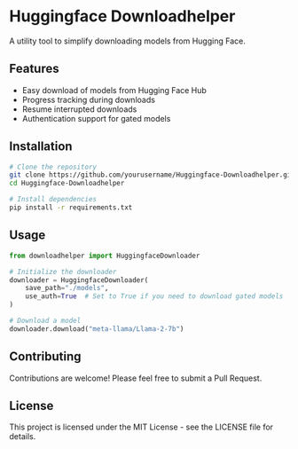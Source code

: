 # Huggingface Downloadhelper

A utility tool to simplify downloading models from Hugging Face.

## Features

- Easy download of models from Hugging Face Hub
- Progress tracking during downloads
- Resume interrupted downloads
- Authentication support for gated models

## Installation

```bash
# Clone the repository
git clone https://github.com/yourusername/Huggingface-Downloadhelper.git
cd Huggingface-Downloadhelper

# Install dependencies
pip install -r requirements.txt
```

## Usage

```python
from downloadhelper import HuggingfaceDownloader

# Initialize the downloader
downloader = HuggingfaceDownloader(
    save_path="./models",
    use_auth=True  # Set to True if you need to download gated models
)

# Download a model
downloader.download("meta-llama/Llama-2-7b")
```

## Contributing

Contributions are welcome! Please feel free to submit a Pull Request.

## License

This project is licensed under the MIT License - see the LICENSE file for details.
